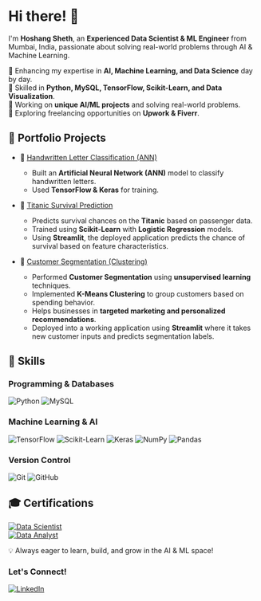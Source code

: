 # Hi there! 👋  

I'm **Hoshang Sheth**, an **Experienced Data Scientist & ML Engineer** from Mumbai, India, passionate about solving real-world problems through AI & Machine Learning.  

🔹 Enhancing my expertise in **AI, Machine Learning, and Data Science** day by day.  
🔹 Skilled in **Python, MySQL, TensorFlow, Scikit-Learn, and Data Visualization**.  
🔹 Working on **unique AI/ML projects** and solving real-world problems.  
🔹 Exploring freelancing opportunities on **Upwork & Fiverr**.  

## 🚀 Portfolio Projects  
- 📌 [Handwritten Letter Classification (ANN)](https://github.com/Hoshhh08/Letter-Classification-using-ANN)  
  - Built an **Artificial Neural Network (ANN)** model to classify handwritten letters.  
  - Used **TensorFlow & Keras** for training. 

- 📌 [Titanic Survival Prediction](https://titanic-survived.streamlit.app/)  
  - Predicts survival chances on the **Titanic** based on passenger data.  
  - Trained using **Scikit-Learn** with **Logistic Regression** models.
  - Using **Streamlit**, the deployed application predicts the chance of survival based on feature characteristics.  

- 📌 [Customer Segmentation (Clustering)](https://customer-segmentation-cluster.streamlit.app/)
  - Performed **Customer Segmentation** using **unsupervised learning** techniques.  
  - Implemented **K-Means Clustering** to group customers based on spending behavior.  
  - Helps businesses in **targeted marketing and personalized recommendations**.
  - Deployed into a working application using **Streamlit** where it takes new customer inputs and predicts segmentation labels.

## 🚀 Skills

### Programming & Databases
![Python](https://img.shields.io/badge/Python-3776AB?style=for-the-badge&logo=python&logoColor=white)
![MySQL](https://img.shields.io/badge/MySQL-4479A1?style=for-the-badge&logo=mysql&logoColor=white)

### Machine Learning & AI
![TensorFlow](https://img.shields.io/badge/TensorFlow-FF6F00?style=for-the-badge&logo=tensorflow&logoColor=white)
![Scikit-Learn](https://img.shields.io/badge/Scikit--Learn-F7931E?style=for-the-badge&logo=scikit-learn&logoColor=white)
![Keras](https://img.shields.io/badge/Keras-D00000?style=for-the-badge&logo=keras&logoColor=white)
![NumPy](https://img.shields.io/badge/NumPy-013243?style=for-the-badge&logo=numpy&logoColor=white)
![Pandas](https://img.shields.io/badge/Pandas-150458?style=for-the-badge&logo=pandas&logoColor=white)

### Version Control
![Git](https://img.shields.io/badge/Git-F05032?style=for-the-badge&logo=git&logoColor=white)
![GitHub](https://img.shields.io/badge/GitHub-181717?style=for-the-badge&logo=github&logoColor=white)

## 🎓 Certifications  

[![Data Scientist](https://img.shields.io/badge/Data%20Scientist-March%202025-blue?style=for-the-badge)](https://drive.google.com/file/d/1JL7bSjSbNduv03cadgaMH4R98gJxufrL/view)  
[![Data Analyst](https://img.shields.io/badge/Data%20Analyst-April%202024-green?style=for-the-badge)](https://drive.google.com/file/d/1GS4yX-rZeO179BGDo9-lE7Ycu6TrYYrk/view)    


💡 Always eager to learn, build, and grow in the AI & ML space!  

### Let's Connect!  
[![LinkedIn](https://img.shields.io/badge/LinkedIn-Connect-blue?logo=linkedin)](https://www.linkedin.com/in/hoshang-sheth-b1aa3b261/)
